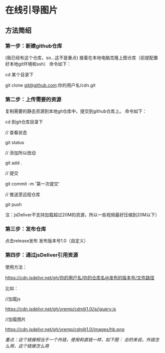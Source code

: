 # 在线引导图片

## 方法简绍


### 第一步：新建github仓库

(我已经有这个仓库，so...这不是重点)
接着在本地电脑克隆上图仓库（前提配置好本地git环境和ssh）
命令如下：

cd 某个目录下

git clone git@github.com:你的用户名/cdn.git


### 第二步：上传需要的资源
复制需要的静态资源到本地git仓库中，提交到github仓库上。
命令如下：

cd 到git仓库目录下

// 查看状态

git status

// 添加所以改动

git add .

// 提交

git commit -m '第一次提交'

// 推送至远程仓库

git push

注：jsDeliver不支持加载超过20M的资源，所以一些视频最好压缩到20M以下）


### 第三步：发布仓库

点击release发布
发布版本号1.0（自定义）

### 第四步：通过jsDeliver引用资源

使用方法：

https://cdn.jsdelivr.net/gh/你的用户名/你的仓库名@发布的版本号/文件路径

比如：

//加载js

https://cdn.jsdelivr.net/gh/yremp/cdn@1.0/js/jquery.js

//加载图片

https://cdn.jsdelivr.net/gh/yremp/cdn@1.0/images/hb.png

*重点：这个链接相当于一个外链，使用和直链一样，如下图：
总的来说，外链怎么用，这个链接怎么用*